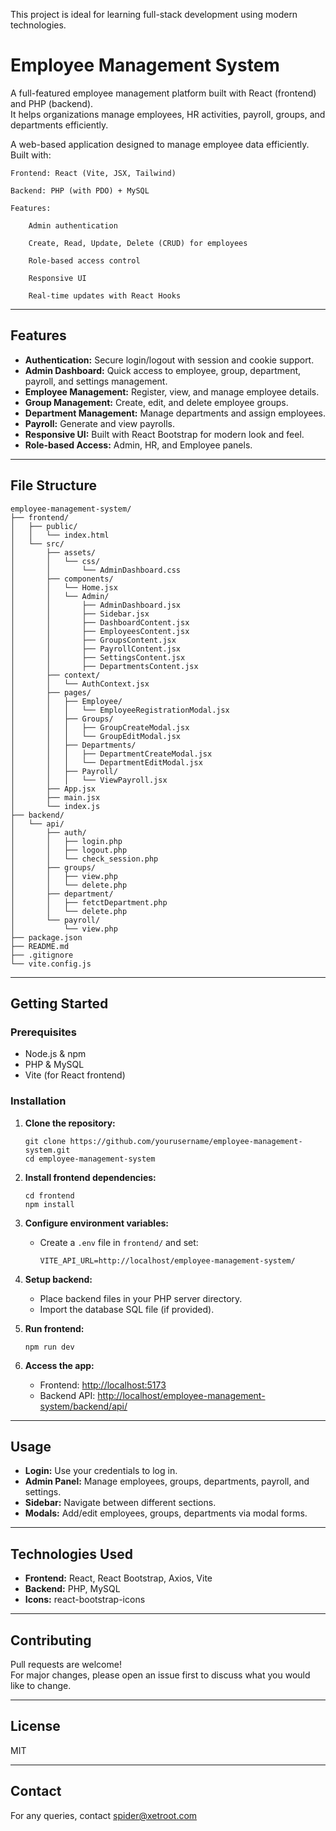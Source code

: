 This project is ideal for learning full-stack development using modern technologies.
# Employee Management System

A full-featured employee management platform built with React (frontend) and PHP (backend).  
It helps organizations manage employees, HR activities, payroll, groups, and departments efficiently.

A web-based application designed to manage employee data efficiently. Built with:

    Frontend: React (Vite, JSX, Tailwind)

    Backend: PHP (with PDO) + MySQL

    Features:

        Admin authentication

        Create, Read, Update, Delete (CRUD) for employees

        Role-based access control

        Responsive UI

        Real-time updates with React Hooks
---

## Features

- **Authentication:** Secure login/logout with session and cookie support.
- **Admin Dashboard:** Quick access to employee, group, department, payroll, and settings management.
- **Employee Management:** Register, view, and manage employee details.
- **Group Management:** Create, edit, and delete employee groups.
- **Department Management:** Manage departments and assign employees.
- **Payroll:** Generate and view payrolls.
- **Responsive UI:** Built with React Bootstrap for modern look and feel.
- **Role-based Access:** Admin, HR, and Employee panels.

---

## File Structure

```
employee-management-system/
├── frontend/
│   ├── public/
│   │   └── index.html
│   └── src/
│       ├── assets/
│       │   └── css/
│       │       └── AdminDashboard.css
│       ├── components/
│       │   └── Home.jsx
│       │   └── Admin/
│       │       ├── AdminDashboard.jsx
│       │       ├── Sidebar.jsx
│       │       ├── DashboardContent.jsx
│       │       ├── EmployeesContent.jsx
│       │       ├── GroupsContent.jsx
│       │       ├── PayrollContent.jsx
│       │       ├── SettingsContent.jsx
│       │       ├── DepartmentsContent.jsx
│       ├── context/
│       │   └── AuthContext.jsx
│       ├── pages/
│       │   ├── Employee/
│       │   │   └── EmployeeRegistrationModal.jsx
│       │   ├── Groups/
│       │   │   ├── GroupCreateModal.jsx
│       │   │   └── GroupEditModal.jsx
│       │   ├── Departments/
│       │   │   ├── DepartmentCreateModal.jsx
│       │   │   └── DepartmentEditModal.jsx
│       │   ├── Payroll/
│       │   │   └── ViewPayroll.jsx
│       ├── App.jsx
│       ├── main.jsx
│       └── index.js
├── backend/
│   └── api/
│       ├── auth/
│       │   ├── login.php
│       │   ├── logout.php
│       │   └── check_session.php
│       ├── groups/
│       │   ├── view.php
│       │   └── delete.php
│       ├── department/
│       │   ├── fetctDepartment.php
│       │   └── delete.php
│       └── payroll/
│           └── view.php
├── package.json
├── README.md
├── .gitignore
└── vite.config.js
```

---

## Getting Started

### Prerequisites

- Node.js & npm
- PHP & MySQL
- Vite (for React frontend)

### Installation

1. **Clone the repository:**
   ```
   git clone https://github.com/yourusername/employee-management-system.git
   cd employee-management-system
   ```

2. **Install frontend dependencies:**
   ```
   cd frontend
   npm install
   ```

3. **Configure environment variables:**
   - Create a `.env` file in `frontend/` and set:
     ```
     VITE_API_URL=http://localhost/employee-management-system/
     ```

4. **Setup backend:**
   - Place backend files in your PHP server directory.
   - Import the database SQL file (if provided).

5. **Run frontend:**
   ```
   npm run dev
   ```

6. **Access the app:**
   - Frontend: [http://localhost:5173](http://localhost:5173)
   - Backend API: [http://localhost/employee-management-system/backend/api/](http://localhost/employee-management-system/backend/api/)

---

## Usage

- **Login:** Use your credentials to log in.
- **Admin Panel:** Manage employees, groups, departments, payroll, and settings.
- **Sidebar:** Navigate between different sections.
- **Modals:** Add/edit employees, groups, departments via modal forms.

---

## Technologies Used

- **Frontend:** React, React Bootstrap, Axios, Vite
- **Backend:** PHP, MySQL
- **Icons:** react-bootstrap-icons

---

## Contributing

Pull requests are welcome!  
For major changes, please open an issue first to discuss what you would like to change.

---

## License

MIT

---

## Contact

For any queries, contact [spider@xetroot.com](mailto:spider@xetroot.com)